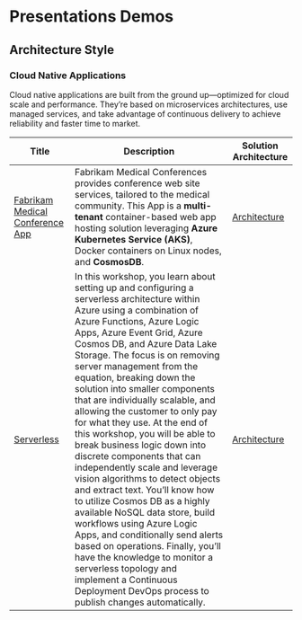 # Presentations Demos

## Architecture Style

### Cloud Native Applications

Cloud native applications are built from the ground up—optimized for cloud scale and performance. They’re based on microservices architectures, use managed services, and take advantage of continuous delivery to achieve reliability and faster time to market.

| Title                                                                                                                       	| Description                                                                                                                                                                                                                                                                                                                                                                                                                                                                                                                                                                                                                                                                                                                                                                                                                                                                                                                                                                    	| Solution Architecture                                                                                                                      	|
|-----------------------------------------------------------------------------------------------------------------------------	|--------------------------------------------------------------------------------------------------------------------------------------------------------------------------------------------------------------------------------------------------------------------------------------------------------------------------------------------------------------------------------------------------------------------------------------------------------------------------------------------------------------------------------------------------------------------------------------------------------------------------------------------------------------------------------------------------------------------------------------------------------------------------------------------------------------------------------------------------------------------------------------------------------------------------------------------------------------------------------	|--------------------------------------------------------------------------------------------------------------------------------------------	|
| [Fabrikam Medical Conference App](https://github.com/Evilazaro/Cloud-Native-Applications "Fabrikam Medical Conference App") 	| Fabrikam Medical Conferences provides conference web site services, tailored to the medical community. This App is a **multi-tenant** container-based web app hosting solution leveraging **Azure Kubernetes Service (AKS)**, Docker containers on Linux nodes, and **CosmosDB**.                                                                                                                                                                                                                                                                                                                                                                                                                                                                                                                                                                                                                                                                                              	| [Architecture](https://github.com/Evilazaro/Cloud-Native-Applications/blob/main/Hands-on%20lab/media/solution-topology.png "Architecture") 	|
| [Serverless](https://github.com/Evilazaro/Serverless "Serverless")                                                          	| In this workshop, you learn about setting up and configuring a serverless architecture within Azure using a combination of Azure Functions, Azure Logic Apps, Azure Event Grid, Azure Cosmos DB, and Azure Data Lake Storage. The focus is on removing server management from the equation, breaking down the solution into smaller components that are individually scalable, and allowing the customer to only pay for what they use. At the end of this workshop, you will be able to break business logic down into discrete components that can independently scale and leverage vision algorithms to detect objects and extract text. You’ll know how to utilize Cosmos DB as a highly available NoSQL data store, build workflows using Azure Logic Apps, and conditionally send alerts based on operations. Finally, you’ll have the knowledge to monitor a serverless topology and implement a Continuous Deployment DevOps process to publish changes automatically. 	| [Architecture](https://github.com/Evilazaro/Serverless "Architecture")                                          	|